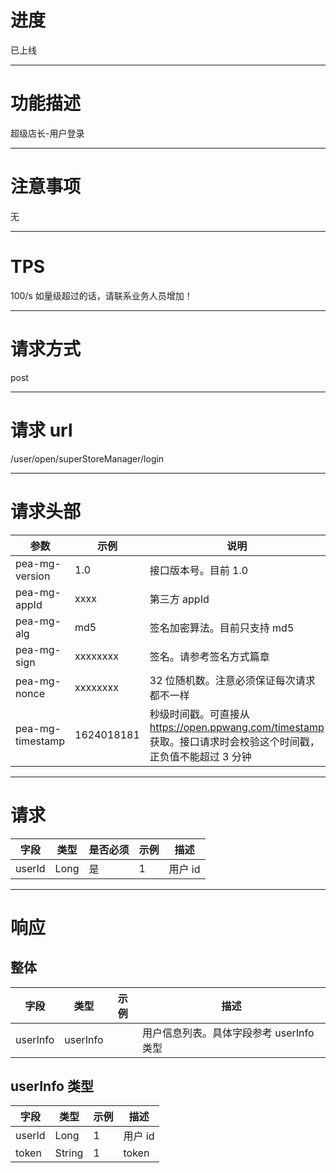 # 进度
已上线

---

# 功能描述
超级店长-用户登录

---

# 注意事项
无

---

# TPS
100/s 如量级超过的话，请联系业务人员增加！

---

# 请求方式
post

---

# 请求 url
/user/open/superStoreManager/login

---

# 请求头部
| 参数             | 示例       | 说明                                                                                                           |
| ---------------- | ---------- | -------------------------------------------------------------------------------------------------------------- |
| pea-mg-version   | 1.0        | 接口版本号。目前 1.0                                                                                           |
| pea-mg-appId     | xxxx       | 第三方 appId                                                                                                   |
| pea-mg-alg       | md5        | 签名加密算法。目前只支持 md5                                                                                   |
| pea-mg-sign      | xxxxxxxx   | 签名。请参考签名方式篇章                                                                                       |
| pea-mg-nonce     | xxxxxxxx   | 32 位随机数。注意必须保证每次请求都不一样                                                                      |
| pea-mg-timestamp | 1624018181 | 秒级时间戳。可直接从 https://open.ppwang.com/timestamp 获取。接口请求时会校验这个时间戳，正负值不能超过 3 分钟 |

---

# 请求
| 字段    | 类型  | 是否必须  | 示例  | 描述    |
| ------ | ---- | -------- | ---- | ------- |
| userId | Long | 是       | 1    | 用户 id |

---

# 响应
## 整体
| 字段     | 类型     | 示例 | 描述                                     |
| -------- | -------- | ---- | ---------------------------------------- |
| userInfo | userInfo |      | 用户信息列表。具体字段参考 userInfo 类型 |


## userInfo 类型
| 字段   | 类型   | 示例 | 描述    |
| ------ | ------ | ---- | ------- |
| userId | Long   | 1    | 用户 id |
| token  | String | 1    | token   |

